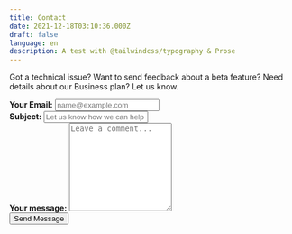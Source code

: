 ```yaml
---
title: Contact
date: 2021-12-18T03:10:36.000Z
draft: false
language: en
description: A test with @tailwindcss/typography & Prose
---
```


<!-- @format -->

<section class="py-12 lg:pb-24">
  <div class="max-w-2xl px-4 mx-auto">
      <p class="mb-8 font-light text-center text-gray-500 lg:mb-16 dark:text-gray-400 sm:text-xl">Got a technical issue? Want to send feedback about a beta feature? Need details about our Business plan? Let us know.</p>
      <form id="contactForm" class="space-y-6 w-full">
          <div class="my-4">
              <label for="email" class="block mb-4 font-medium text-gray-900 text-md dark:text-gray-300"><strong>Your Email:</strong></label>
              <input type="email" name="email" id="email" class="w-full shadow-sm bg-gray-50 border border-gray-300 text-gray-900 text-md rounded-lg focus:ring-green-500 focus:border-green-500 block p-2.5 dark:bg-gray-700 dark:border-gray-600 dark:placeholder-gray-400 dark:text-white dark:focus:ring-green-500 dark:focus:border-green-500 dark:shadow-sm-light" placeholder="name@example.com" required>
          </div>
          <div class="my-4">
              <label for="subject" class="block mb-4 font-medium text-gray-900 text-md dark:text-gray-300"><strong>Subject:</strong></label>
              <input type="text" name="subject" id="subject" class="w-full block p-3 text-gray-900 border border-gray-300 rounded-lg shadow-sm text-md bg-gray-50 focus:ring-green-500 focus:border-green-500 dark:bg-gray-700 dark:border-gray-600 dark:placeholder-gray-400 dark:text-white dark:focus:ring-green-500 dark:focus:border-green-500 dark:shadow-sm-light" placeholder="Let us know how we can help you" required maxlength="200">
          </div>
          <div class="my-4 sm:col-span-2">
              <label for="message" class="block mb-4 font-medium text-gray-900 text-md dark:text-gray-400"><strong>Your message:</strong></label>
              <textarea id="message" name="message" rows="10" maxlength="2000" class="w-full block p-2.5 text-md text-gray-900 bg-gray-50 rounded-lg shadow-sm border border-gray-300 focus:ring-green-500 focus:border-green-500 dark:bg-gray-700 dark:border-gray-600 dark:placeholder-gray-400 dark:text-white dark:focus:ring-green-500 dark:focus:border-green-500" placeholder="Leave a comment..." required></textarea>
          </div>
          <div class="mt-6 lg:pb-16 text-center">
             <button type="submit" class="px-5 py-3 font-bold text-center text-white bg-green-600 rounded-lg text-md sm:w-fit hover:bg-green-700 focus:ring-4 focus:outline-none focus:ring-green-300 dark:bg-green-600 dark:hover:bg-green-700 dark:focus:ring-green-800 transition-all duration-300">Send Message</button>
          </div>
      </form>
      <script>
      document.getElementById('contactForm').addEventListener('submit', async function(e) {
        e.preventDefault();
        const email = document.getElementById('email').value;
        const subject = document.getElementById('subject').value;
        const message = document.getElementById('message').value;
        try {
          const res = await fetch('https://api.wittleguys.net/api/contact', {
            method: 'POST',
            headers: { 'Content-Type': 'application/json' },
            body: JSON.stringify({ name: subject, email, message })
          });
          const data = await res.json();
          if (res.ok) {
            // Fade-in animation and redirect
            const form = document.getElementById('contactForm');
            form.style.opacity = 0;
            setTimeout(() => {
              window.location.href = '/contact-success';
            }, 400);
          } else {
            alert(data.error || 'Failed to send message.');
          }
        } catch (err) {
          alert('Failed to send message. Please try again later.');
        }
      });
      </script>
  </div>
</section>
